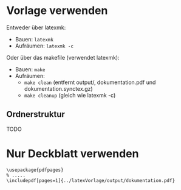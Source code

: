 # Vorlage verwenden
Entweder über latexmk:
* Bauen: `latexmk`
* Aufräumen: `latexmk -c`

Oder über das makefile (verwendet latexmk):
* Bauen: `make`
* Aufräumen:
  * `make clean` (entfernt output/, dokumentation.pdf und dokumentation.synctex.gz)
  * `make cleanup` (gleich wie latexmk -c)

## Ordnerstruktur
TODO

# Nur Deckblatt verwenden
    \usepackage{pdfpages}
    % .....
    \includepdf[pages=1]{../latexVorlage/output/dokumentation.pdf}
